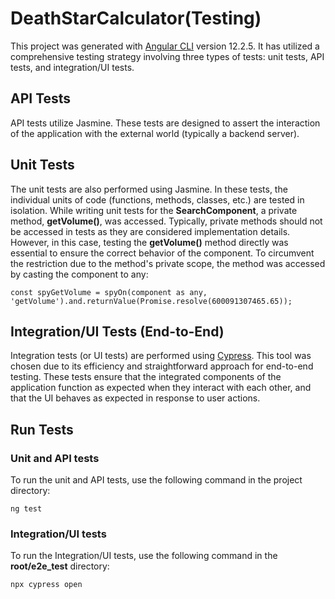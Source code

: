 # DeathStarCalculator(Testing)

This project was generated with [Angular CLI](https://github.com/angular/angular-cli) version 12.2.5. It has utilized a comprehensive testing strategy involving three types of tests: unit tests, API tests, and integration/UI tests.

## API Tests

API tests utilize Jasmine. These tests are designed to assert the interaction of the application with the external world (typically a backend server).

## Unit Tests

The unit tests are also performed using Jasmine. In these tests, the individual units of code (functions, methods, classes, etc.) are tested in isolation. While writing unit tests for the **SearchComponent**, a private method, **getVolume()**, was accessed. Typically, private methods should not be accessed in tests as they are considered implementation details. However, in this case, testing the **getVolume()** method directly was essential to ensure the correct behavior of the component. To circumvent the restriction due to the method's private scope, the method was accessed by casting the component to any:

  `const spyGetVolume = spyOn(component as any, 'getVolume').and.returnValue(Promise.resolve(600091307465.65));`
  
## Integration/UI Tests (End-to-End)

Integration tests (or UI tests) are performed using [Cypress](https://www.cypress.io/). This tool was chosen due to its efficiency and straightforward approach for end-to-end testing. These tests ensure that the integrated components of the application function as expected when they interact with each other, and that the UI behaves as expected in response to user actions.

## Run Tests

### Unit and API tests

To run the unit and API tests, use the following command in the project directory:

  `ng test`

### Integration/UI tests

To run the Integration/UI tests, use the following command in the **root/e2e_test** directory:

  `npx cypress open`



